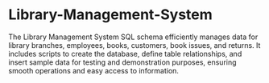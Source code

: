 # Library-Management-System
The Library Management System SQL schema efficiently manages data for library branches, employees, books, customers, book issues, and returns. It includes scripts to create the database, define table relationships, and insert sample data for testing and demonstration purposes, ensuring smooth operations and easy access to information.
